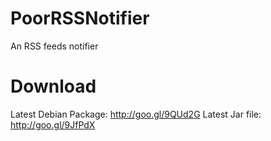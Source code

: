 PoorRSSNotifier
===============

An RSS feeds notifier

Download
===============
Latest Debian Package: http://goo.gl/9QUd2G
Latest Jar file: http://goo.gl/9JfPdX
